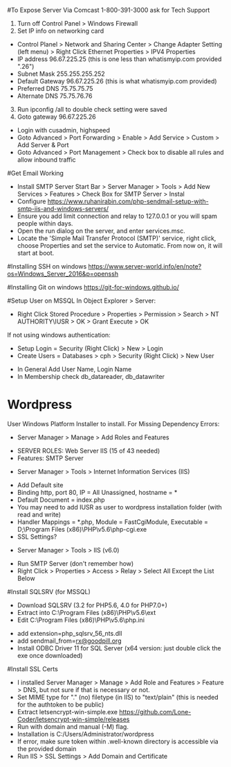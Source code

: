 #To Expose Server Via Comcast
1-800-391-3000 ask for Tech Support

1. Turn off Control Panel > Windows Firewall
2. Set IP info on networking card
  - Control Planel > Network and Sharing Center > Change Adapter Setting (left menu) > Right Click Ethernet Properties > IPV4 Properties
  - IP address 96.67.225.25 (this is one less than whatismyip.com provided ".26")
  - Subnet Mask 255.255.255.252
  - Default Gateway 96.67.225.26 (this is what whatismyip.com provided)
  - Preferred DNS 75.75.75.75
  - Alternate DNS 75.75.76.76
3. Run ipconfig /all to double check setting were saved
4. Goto gateway 96.67.225.26
  - Login with cusadmin, highspeed
  - Goto Advanced > Port Forwarding > Enable > Add Service > Custom > Add Server & Port
  - Goto Advanced > Port Management > Check box to disable all rules and allow inbound traffic

#Get Email Working
- Install SMTP Server Start Bar > Server Manager > Tools > Add New Services > Features > Check Box for SMTP Server > Instal
- Configure https://www.ruhanirabin.com/php-sendmail-setup-with-smtp-iis-and-windows-servers/
- Ensure you add limit connection and relay to 127.0.0.1 or you will spam people within days.
- Open the run dialog on the server, and enter services.msc.
- Locate the 'Simple Mail Transfer Protocol (SMTP)' service, right click, choose Properties and set the service to Automatic. From now on, it will start at boot.

#Installing SSH on windows
https://www.server-world.info/en/note?os=Windows_Server_2016&p=openssh

#Installing Git on windows
https://git-for-windows.github.io/

#Setup User on MSSQL
In Object Explorer > Server:
- Right Click Stored Procedure > Properties > Permission > Search > NT AUTHORITY\IUSR > OK > Grant Execute > OK

If not using windows authentication:
- Setup Login = Security (Right Click) > New > Login
- Create Users = Databases > cph > Security (Right Click) > New User
 * In General Add User Name, Login Name
 * In Membership check db_datareader, db_datawriter

# Wordpress
User Windows Platform Installer to install.
For Missing Dependency Errors:
- Server Manager > Manage > Add Roles and Features
* SERVER ROLES: Web Server IIS (15 of 43 needed)
* Features: SMTP Server
- Server Manager > Tools > Internet Information Services (IIS)
* Add Default site
* Binding http, port 80, IP = All Unassigned, hostname = *
* Default Document = index.php
* You may need to add IUSR as user to wordpress installation folder (with read and write)
* Handler Mappings = *.php, Module = FastCgiModule, Executable = D;\Program Files (x86)\PHP\v5.6\php-cgi.exe
* SSL Settings?
- Server Manager > Tools > IIS (v6.0)
* Run SMTP Server (don't remember how)
* Right Click > Properties > Access > Relay > Select All Except the List Below

#Install SQLSRV (for MSSQL)
- Download SQLSRV (3.2 for PHP5.6, 4.0 for PHP7.0+)
- Extract into C:\Program Files (x86)\PHP\v5.6\ext
- Edit C:\Program Files (x86)\PHP\v5.6\php.ini
* add extension=php_sqlsrv_56_nts.dll
* add sendmail_from=rx@goodpill.org
* Install ODBC Driver 11 for SQL Server (x64 version: just double click the exe once downloaded)

#Install SSL Certs
- I installed Server Manager > Manage > Add Role and Features > Feature > DNS, but not sure if that is necessary or not.
- Set MIME type for "." (no) filetype (in IIS) to "text/plain" (this is needed for the authtoken to be public)
- Extract letsencrypt-win-simple.exe https://github.com/Lone-Coder/letsencrypt-win-simple/releases
- Run with domain and manual (-M) flag.  
- Installation is C:/Users/Administrator/wordpress
- If error, make sure token within .well-known directory is accessible via the provided domain
- Run IIS > SSL Settings > Add Domain and Certificate
